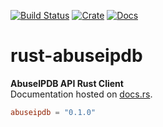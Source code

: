 [![Build Status](https://travis-ci.org/avitex/rust-abuseipdb.svg)](https://travis-ci.org/avitex/rust-abuseipdb)
[![Crate](https://img.shields.io/crates/v/abuseipdb.svg)](https://crates.io/crates/abuseipdb)
[![Docs](https://docs.rs/abuseipdb/badge.svg)](https://docs.rs/abuseipdb)

# rust-abuseipdb

**AbuseIPDB API Rust Client**  
Documentation hosted on [docs.rs](https://docs.rs/abuseipdb).

```toml
abuseipdb = "0.1.0"
```